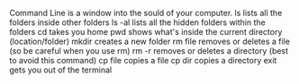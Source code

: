 Command Line is a window into the sould of your computer.
ls lists all the folders inside other folders 
ls -al lists all the hidden folders within the folders
cd takes you home
pwd shows what's inside the current directory (location/folder)
mkdir creates a new folder
rm file removes or deletes a file (so be careful when you use rm)
rm -r removes or deletes a directory (best to avoid this command)
cp file copies a file
cp dir copies a directory
exit gets you out of the terminal
